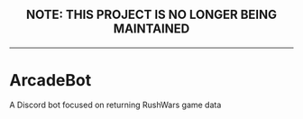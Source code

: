 ## <p align="center"> NOTE: THIS PROJECT IS NO LONGER BEING MAINTAINED</p>
___

# ArcadeBot
A Discord bot focused on returning RushWars game data
